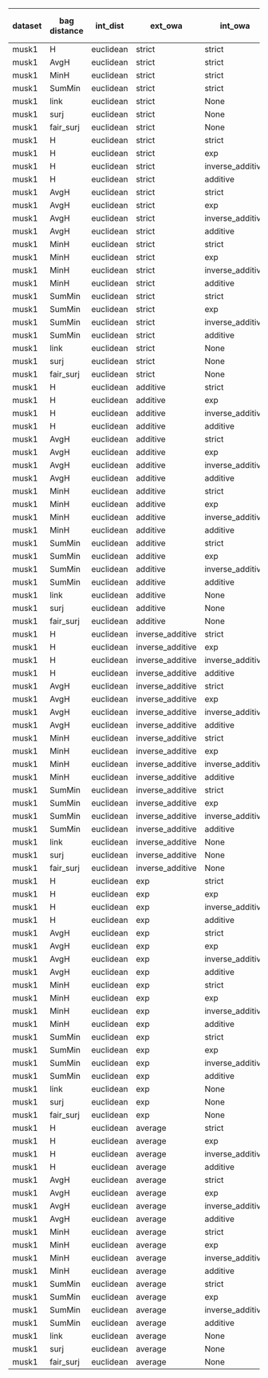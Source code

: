 | dataset | bag distance | int_dist | ext_owa | int_owa | TP | TN | FP | FN | Sensitivity | False Negative Rate | False Positive Rate | Specificity | Precission | False omission rate | FDR | Negative predictive value | Accuracy | F1 |
|---------|--------------|----------|---------|---------|----|----|----|----|-------------|---------------------|---------------------|-------------|------------|---------------------|-----|---------------------------|----------|----|
| musk1 | H | euclidean | strict | strict | 30 | 48 | 2 | 10 | 0.75 | 0.25 | 0.04 | 0.96 | 0.94 | 0.17 | 0.06 | 0.83 | 0.87 | 0.83 |
| musk1 | AvgH | euclidean | strict | strict | 37 | 47 | 3 | 3 | 0.93 | 0.07 | 0.06 | 0.94 | 0.93 | 0.06 | 0.07 | 0.94 | 0.93 | 0.93 |
| musk1 | MinH | euclidean | strict | strict | 36 | 44 | 6 | 4 | 0.9 | 0.1 | 0.12 | 0.88 | 0.86 | 0.08 | 0.14 | 0.92 | 0.89 | 0.88 |
| musk1 | SumMin | euclidean | strict | strict | 36 | 47 | 3 | 4 | 0.9 | 0.1 | 0.06 | 0.94 | 0.92 | 0.08 | 0.08 | 0.92 | 0.92 | 0.91 |
| musk1 | link | euclidean | strict | None | 32 | 47 | 3 | 8 | 0.8 | 0.2 | 0.06 | 0.94 | 0.91 | 0.15 | 0.09 | 0.85 | 0.88 | 0.85 |
| musk1 | surj | euclidean | strict | None | 32 | 48 | 2 | 8 | 0.8 | 0.2 | 0.04 | 0.96 | 0.94 | 0.14 | 0.06 | 0.86 | 0.89 | 0.86 |
| musk1 | fair_surj | euclidean | strict | None | 32 | 47 | 3 | 8 | 0.8 | 0.2 | 0.06 | 0.94 | 0.91 | 0.15 | 0.09 | 0.85 | 0.88 | 0.85 |
| musk1 | H | euclidean | strict | strict | 30 | 48 | 2 | 10 | 0.75 | 0.25 | 0.04 | 0.96 | 0.94 | 0.17 | 0.06 | 0.83 | 0.87 | 0.83 |
| musk1 | H | euclidean | strict | exp | 32 | 49 | 1 | 8 | 0.8 | 0.2 | 0.02 | 0.98 | 0.97 | 0.14 | 0.03 | 0.86 | 0.9 | 0.88 |
| musk1 | H | euclidean | strict | inverse_additive | 34 | 50 | 0 | 6 | 0.85 | 0.15 | 0.0 | 1.0 | 1.0 | 0.11 | 0.0 | 0.89 | 0.93 | 0.92 |
| musk1 | H | euclidean | strict | additive | 34 | 50 | 0 | 6 | 0.85 | 0.15 | 0.0 | 1.0 | 1.0 | 0.11 | 0.0 | 0.89 | 0.93 | 0.92 |
| musk1 | AvgH | euclidean | strict | strict | 37 | 47 | 3 | 3 | 0.93 | 0.07 | 0.06 | 0.94 | 0.93 | 0.06 | 0.07 | 0.94 | 0.93 | 0.93 |
| musk1 | AvgH | euclidean | strict | exp | 36 | 47 | 3 | 4 | 0.9 | 0.1 | 0.06 | 0.94 | 0.92 | 0.08 | 0.08 | 0.92 | 0.92 | 0.91 |
| musk1 | AvgH | euclidean | strict | inverse_additive | 38 | 48 | 2 | 2 | 0.95 | 0.05 | 0.04 | 0.96 | 0.95 | 0.04 | 0.05 | 0.96 | 0.96 | 0.95 |
| musk1 | AvgH | euclidean | strict | additive | 36 | 48 | 2 | 4 | 0.9 | 0.1 | 0.04 | 0.96 | 0.95 | 0.08 | 0.05 | 0.92 | 0.93 | 0.92 |
| musk1 | MinH | euclidean | strict | strict | 36 | 44 | 6 | 4 | 0.9 | 0.1 | 0.12 | 0.88 | 0.86 | 0.08 | 0.14 | 0.92 | 0.89 | 0.88 |
| musk1 | MinH | euclidean | strict | exp | 35 | 44 | 6 | 5 | 0.88 | 0.12 | 0.12 | 0.88 | 0.85 | 0.1 | 0.15 | 0.9 | 0.88 | 0.86 |
| musk1 | MinH | euclidean | strict | inverse_additive | 36 | 44 | 6 | 4 | 0.9 | 0.1 | 0.12 | 0.88 | 0.86 | 0.08 | 0.14 | 0.92 | 0.89 | 0.88 |
| musk1 | MinH | euclidean | strict | additive | 36 | 48 | 2 | 4 | 0.9 | 0.1 | 0.04 | 0.96 | 0.95 | 0.08 | 0.05 | 0.92 | 0.93 | 0.92 |
| musk1 | SumMin | euclidean | strict | strict | 36 | 47 | 3 | 4 | 0.9 | 0.1 | 0.06 | 0.94 | 0.92 | 0.08 | 0.08 | 0.92 | 0.92 | 0.91 |
| musk1 | SumMin | euclidean | strict | exp | 37 | 43 | 7 | 3 | 0.93 | 0.07 | 0.14 | 0.86 | 0.84 | 0.07 | 0.16 | 0.93 | 0.89 | 0.88 |
| musk1 | SumMin | euclidean | strict | inverse_additive | 37 | 43 | 7 | 3 | 0.93 | 0.07 | 0.14 | 0.86 | 0.84 | 0.07 | 0.16 | 0.93 | 0.89 | 0.88 |
| musk1 | SumMin | euclidean | strict | additive | 37 | 43 | 7 | 3 | 0.93 | 0.07 | 0.14 | 0.86 | 0.84 | 0.07 | 0.16 | 0.93 | 0.89 | 0.88 |
| musk1 | link | euclidean | strict | None | 32 | 47 | 3 | 8 | 0.8 | 0.2 | 0.06 | 0.94 | 0.91 | 0.15 | 0.09 | 0.85 | 0.88 | 0.85 |
| musk1 | surj | euclidean | strict | None | 32 | 48 | 2 | 8 | 0.8 | 0.2 | 0.04 | 0.96 | 0.94 | 0.14 | 0.06 | 0.86 | 0.89 | 0.86 |
| musk1 | fair_surj | euclidean | strict | None | 32 | 47 | 3 | 8 | 0.8 | 0.2 | 0.06 | 0.94 | 0.91 | 0.15 | 0.09 | 0.85 | 0.88 | 0.85 |
| musk1 | H | euclidean | additive | strict | 12 | 50 | 0 | 28 | 0.3 | 0.7 | 0.0 | 1.0 | 1.0 | 0.36 | 0.0 | 0.64 | 0.69 | 0.46 |
| musk1 | H | euclidean | additive | exp | 14 | 50 | 0 | 26 | 0.35 | 0.65 | 0.0 | 1.0 | 1.0 | 0.34 | 0.0 | 0.66 | 0.71 | 0.52 |
| musk1 | H | euclidean | additive | inverse_additive | 14 | 50 | 0 | 26 | 0.35 | 0.65 | 0.0 | 1.0 | 1.0 | 0.34 | 0.0 | 0.66 | 0.71 | 0.52 |
| musk1 | H | euclidean | additive | additive | 15 | 50 | 0 | 25 | 0.38 | 0.62 | 0.0 | 1.0 | 1.0 | 0.33 | 0.0 | 0.67 | 0.72 | 0.55 |
| musk1 | AvgH | euclidean | additive | strict | 16 | 50 | 0 | 24 | 0.4 | 0.6 | 0.0 | 1.0 | 1.0 | 0.32 | 0.0 | 0.68 | 0.73 | 0.57 |
| musk1 | AvgH | euclidean | additive | exp | 16 | 50 | 0 | 24 | 0.4 | 0.6 | 0.0 | 1.0 | 1.0 | 0.32 | 0.0 | 0.68 | 0.73 | 0.57 |
| musk1 | AvgH | euclidean | additive | inverse_additive | 16 | 50 | 0 | 24 | 0.4 | 0.6 | 0.0 | 1.0 | 1.0 | 0.32 | 0.0 | 0.68 | 0.73 | 0.57 |
| musk1 | AvgH | euclidean | additive | additive | 17 | 50 | 0 | 23 | 0.42 | 0.57 | 0.0 | 1.0 | 1.0 | 0.32 | 0.0 | 0.68 | 0.74 | 0.6 |
| musk1 | MinH | euclidean | additive | strict | 25 | 50 | 0 | 15 | 0.62 | 0.38 | 0.0 | 1.0 | 1.0 | 0.23 | 0.0 | 0.77 | 0.83 | 0.77 |
| musk1 | MinH | euclidean | additive | exp | 23 | 50 | 0 | 17 | 0.57 | 0.42 | 0.0 | 1.0 | 1.0 | 0.25 | 0.0 | 0.75 | 0.81 | 0.73 |
| musk1 | MinH | euclidean | additive | inverse_additive | 16 | 50 | 0 | 24 | 0.4 | 0.6 | 0.0 | 1.0 | 1.0 | 0.32 | 0.0 | 0.68 | 0.73 | 0.57 |
| musk1 | MinH | euclidean | additive | additive | 17 | 50 | 0 | 23 | 0.42 | 0.57 | 0.0 | 1.0 | 1.0 | 0.32 | 0.0 | 0.68 | 0.74 | 0.6 |
| musk1 | SumMin | euclidean | additive | strict | 29 | 50 | 0 | 11 | 0.72 | 0.28 | 0.0 | 1.0 | 1.0 | 0.18 | 0.0 | 0.82 | 0.88 | 0.84 |
| musk1 | SumMin | euclidean | additive | exp | 30 | 48 | 2 | 10 | 0.75 | 0.25 | 0.04 | 0.96 | 0.94 | 0.17 | 0.06 | 0.83 | 0.87 | 0.83 |
| musk1 | SumMin | euclidean | additive | inverse_additive | 31 | 45 | 5 | 9 | 0.78 | 0.23 | 0.1 | 0.9 | 0.86 | 0.17 | 0.14 | 0.83 | 0.84 | 0.82 |
| musk1 | SumMin | euclidean | additive | additive | 31 | 45 | 5 | 9 | 0.78 | 0.23 | 0.1 | 0.9 | 0.86 | 0.17 | 0.14 | 0.83 | 0.84 | 0.82 |
| musk1 | link | euclidean | additive | None | 27 | 46 | 4 | 13 | 0.68 | 0.33 | 0.08 | 0.92 | 0.87 | 0.22 | 0.13 | 0.78 | 0.81 | 0.76 |
| musk1 | surj | euclidean | additive | None | 26 | 46 | 4 | 14 | 0.65 | 0.35 | 0.08 | 0.92 | 0.87 | 0.23 | 0.13 | 0.77 | 0.8 | 0.74 |
| musk1 | fair_surj | euclidean | additive | None | 27 | 45 | 5 | 13 | 0.68 | 0.33 | 0.1 | 0.9 | 0.84 | 0.22 | 0.16 | 0.78 | 0.8 | 0.75 |
| musk1 | H | euclidean | inverse_additive | strict | 26 | 50 | 0 | 14 | 0.65 | 0.35 | 0.0 | 1.0 | 1.0 | 0.22 | 0.0 | 0.78 | 0.84 | 0.79 |
| musk1 | H | euclidean | inverse_additive | exp | 24 | 50 | 0 | 16 | 0.6 | 0.4 | 0.0 | 1.0 | 1.0 | 0.24 | 0.0 | 0.76 | 0.82 | 0.75 |
| musk1 | H | euclidean | inverse_additive | inverse_additive | 24 | 50 | 0 | 16 | 0.6 | 0.4 | 0.0 | 1.0 | 1.0 | 0.24 | 0.0 | 0.76 | 0.82 | 0.75 |
| musk1 | H | euclidean | inverse_additive | additive | 24 | 50 | 0 | 16 | 0.6 | 0.4 | 0.0 | 1.0 | 1.0 | 0.24 | 0.0 | 0.76 | 0.82 | 0.75 |
| musk1 | AvgH | euclidean | inverse_additive | strict | 33 | 50 | 0 | 7 | 0.82 | 0.17 | 0.0 | 1.0 | 1.0 | 0.12 | 0.0 | 0.88 | 0.92 | 0.9 |
| musk1 | AvgH | euclidean | inverse_additive | exp | 29 | 50 | 0 | 11 | 0.72 | 0.28 | 0.0 | 1.0 | 1.0 | 0.18 | 0.0 | 0.82 | 0.88 | 0.84 |
| musk1 | AvgH | euclidean | inverse_additive | inverse_additive | 27 | 50 | 0 | 13 | 0.68 | 0.33 | 0.0 | 1.0 | 1.0 | 0.21 | 0.0 | 0.79 | 0.86 | 0.81 |
| musk1 | AvgH | euclidean | inverse_additive | additive | 27 | 50 | 0 | 13 | 0.68 | 0.33 | 0.0 | 1.0 | 1.0 | 0.21 | 0.0 | 0.79 | 0.86 | 0.81 |
| musk1 | MinH | euclidean | inverse_additive | strict | 33 | 49 | 1 | 7 | 0.82 | 0.17 | 0.02 | 0.98 | 0.97 | 0.12 | 0.03 | 0.88 | 0.91 | 0.89 |
| musk1 | MinH | euclidean | inverse_additive | exp | 31 | 48 | 2 | 9 | 0.78 | 0.23 | 0.04 | 0.96 | 0.94 | 0.16 | 0.06 | 0.84 | 0.88 | 0.85 |
| musk1 | MinH | euclidean | inverse_additive | inverse_additive | 30 | 50 | 0 | 10 | 0.75 | 0.25 | 0.0 | 1.0 | 1.0 | 0.17 | 0.0 | 0.83 | 0.89 | 0.86 |
| musk1 | MinH | euclidean | inverse_additive | additive | 28 | 50 | 0 | 12 | 0.7 | 0.3 | 0.0 | 1.0 | 1.0 | 0.19 | 0.0 | 0.81 | 0.87 | 0.82 |
| musk1 | SumMin | euclidean | inverse_additive | strict | 33 | 50 | 0 | 7 | 0.82 | 0.17 | 0.0 | 1.0 | 1.0 | 0.12 | 0.0 | 0.88 | 0.92 | 0.9 |
| musk1 | SumMin | euclidean | inverse_additive | exp | 32 | 45 | 5 | 8 | 0.8 | 0.2 | 0.1 | 0.9 | 0.86 | 0.15 | 0.14 | 0.85 | 0.86 | 0.83 |
| musk1 | SumMin | euclidean | inverse_additive | inverse_additive | 32 | 44 | 6 | 8 | 0.8 | 0.2 | 0.12 | 0.88 | 0.84 | 0.15 | 0.16 | 0.85 | 0.84 | 0.82 |
| musk1 | SumMin | euclidean | inverse_additive | additive | 32 | 44 | 6 | 8 | 0.8 | 0.2 | 0.12 | 0.88 | 0.84 | 0.15 | 0.16 | 0.85 | 0.84 | 0.82 |
| musk1 | link | euclidean | inverse_additive | None | 34 | 48 | 2 | 6 | 0.85 | 0.15 | 0.04 | 0.96 | 0.94 | 0.11 | 0.06 | 0.89 | 0.91 | 0.89 |
| musk1 | surj | euclidean | inverse_additive | None | 30 | 49 | 1 | 10 | 0.75 | 0.25 | 0.02 | 0.98 | 0.97 | 0.17 | 0.03 | 0.83 | 0.88 | 0.85 |
| musk1 | fair_surj | euclidean | inverse_additive | None | 32 | 48 | 2 | 8 | 0.8 | 0.2 | 0.04 | 0.96 | 0.94 | 0.14 | 0.06 | 0.86 | 0.89 | 0.86 |
| musk1 | H | euclidean | exp | strict | 29 | 50 | 0 | 11 | 0.72 | 0.28 | 0.0 | 1.0 | 1.0 | 0.18 | 0.0 | 0.82 | 0.88 | 0.84 |
| musk1 | H | euclidean | exp | exp | 27 | 50 | 0 | 13 | 0.68 | 0.33 | 0.0 | 1.0 | 1.0 | 0.21 | 0.0 | 0.79 | 0.86 | 0.81 |
| musk1 | H | euclidean | exp | inverse_additive | 31 | 50 | 0 | 9 | 0.78 | 0.23 | 0.0 | 1.0 | 1.0 | 0.15 | 0.0 | 0.85 | 0.9 | 0.87 |
| musk1 | H | euclidean | exp | additive | 31 | 50 | 0 | 9 | 0.78 | 0.23 | 0.0 | 1.0 | 1.0 | 0.15 | 0.0 | 0.85 | 0.9 | 0.87 |
| musk1 | AvgH | euclidean | exp | strict | 35 | 50 | 0 | 5 | 0.88 | 0.12 | 0.0 | 1.0 | 1.0 | 0.09 | 0.0 | 0.91 | 0.94 | 0.93 |
| musk1 | AvgH | euclidean | exp | exp | 33 | 50 | 0 | 7 | 0.82 | 0.17 | 0.0 | 1.0 | 1.0 | 0.12 | 0.0 | 0.88 | 0.92 | 0.9 |
| musk1 | AvgH | euclidean | exp | inverse_additive | 31 | 50 | 0 | 9 | 0.78 | 0.23 | 0.0 | 1.0 | 1.0 | 0.15 | 0.0 | 0.85 | 0.9 | 0.87 |
| musk1 | AvgH | euclidean | exp | additive | 31 | 50 | 0 | 9 | 0.78 | 0.23 | 0.0 | 1.0 | 1.0 | 0.15 | 0.0 | 0.85 | 0.9 | 0.87 |
| musk1 | MinH | euclidean | exp | strict | 33 | 46 | 4 | 7 | 0.82 | 0.17 | 0.08 | 0.92 | 0.89 | 0.13 | 0.11 | 0.87 | 0.88 | 0.86 |
| musk1 | MinH | euclidean | exp | exp | 33 | 44 | 6 | 7 | 0.82 | 0.17 | 0.12 | 0.88 | 0.85 | 0.14 | 0.15 | 0.86 | 0.86 | 0.84 |
| musk1 | MinH | euclidean | exp | inverse_additive | 33 | 44 | 6 | 7 | 0.82 | 0.17 | 0.12 | 0.88 | 0.85 | 0.14 | 0.15 | 0.86 | 0.86 | 0.84 |
| musk1 | MinH | euclidean | exp | additive | 32 | 48 | 2 | 8 | 0.8 | 0.2 | 0.04 | 0.96 | 0.94 | 0.14 | 0.06 | 0.86 | 0.89 | 0.86 |
| musk1 | SumMin | euclidean | exp | strict | 36 | 49 | 1 | 4 | 0.9 | 0.1 | 0.02 | 0.98 | 0.97 | 0.08 | 0.03 | 0.92 | 0.94 | 0.94 |
| musk1 | SumMin | euclidean | exp | exp | 36 | 44 | 6 | 4 | 0.9 | 0.1 | 0.12 | 0.88 | 0.86 | 0.08 | 0.14 | 0.92 | 0.89 | 0.88 |
| musk1 | SumMin | euclidean | exp | inverse_additive | 36 | 44 | 6 | 4 | 0.9 | 0.1 | 0.12 | 0.88 | 0.86 | 0.08 | 0.14 | 0.92 | 0.89 | 0.88 |
| musk1 | SumMin | euclidean | exp | additive | 36 | 43 | 7 | 4 | 0.9 | 0.1 | 0.14 | 0.86 | 0.84 | 0.09 | 0.16 | 0.91 | 0.88 | 0.87 |
| musk1 | link | euclidean | exp | None | 34 | 48 | 2 | 6 | 0.85 | 0.15 | 0.04 | 0.96 | 0.94 | 0.11 | 0.06 | 0.89 | 0.91 | 0.89 |
| musk1 | surj | euclidean | exp | None | 33 | 49 | 1 | 7 | 0.82 | 0.17 | 0.02 | 0.98 | 0.97 | 0.12 | 0.03 | 0.88 | 0.91 | 0.89 |
| musk1 | fair_surj | euclidean | exp | None | 34 | 48 | 2 | 6 | 0.85 | 0.15 | 0.04 | 0.96 | 0.94 | 0.11 | 0.06 | 0.89 | 0.91 | 0.89 |
| musk1 | H | euclidean | average | strict | 11 | 50 | 0 | 29 | 0.28 | 0.72 | 0.0 | 1.0 | 1.0 | 0.37 | 0.0 | 0.63 | 0.68 | 0.43 |
| musk1 | H | euclidean | average | exp | 9 | 50 | 0 | 31 | 0.23 | 0.78 | 0.0 | 1.0 | 1.0 | 0.38 | 0.0 | 0.62 | 0.66 | 0.37 |
| musk1 | H | euclidean | average | inverse_additive | 9 | 50 | 0 | 31 | 0.23 | 0.78 | 0.0 | 1.0 | 1.0 | 0.38 | 0.0 | 0.62 | 0.66 | 0.37 |
| musk1 | H | euclidean | average | additive | 12 | 50 | 0 | 28 | 0.3 | 0.7 | 0.0 | 1.0 | 1.0 | 0.36 | 0.0 | 0.64 | 0.69 | 0.46 |
| musk1 | AvgH | euclidean | average | strict | 12 | 50 | 0 | 28 | 0.3 | 0.7 | 0.0 | 1.0 | 1.0 | 0.36 | 0.0 | 0.64 | 0.69 | 0.46 |
| musk1 | AvgH | euclidean | average | exp | 11 | 50 | 0 | 29 | 0.28 | 0.72 | 0.0 | 1.0 | 1.0 | 0.37 | 0.0 | 0.63 | 0.68 | 0.43 |
| musk1 | AvgH | euclidean | average | inverse_additive | 11 | 50 | 0 | 29 | 0.28 | 0.72 | 0.0 | 1.0 | 1.0 | 0.37 | 0.0 | 0.63 | 0.68 | 0.43 |
| musk1 | AvgH | euclidean | average | additive | 11 | 50 | 0 | 29 | 0.28 | 0.72 | 0.0 | 1.0 | 1.0 | 0.37 | 0.0 | 0.63 | 0.68 | 0.43 |
| musk1 | MinH | euclidean | average | strict | 11 | 50 | 0 | 29 | 0.28 | 0.72 | 0.0 | 1.0 | 1.0 | 0.37 | 0.0 | 0.63 | 0.68 | 0.43 |
| musk1 | MinH | euclidean | average | exp | 11 | 50 | 0 | 29 | 0.28 | 0.72 | 0.0 | 1.0 | 1.0 | 0.37 | 0.0 | 0.63 | 0.68 | 0.43 |
| musk1 | MinH | euclidean | average | inverse_additive | 11 | 50 | 0 | 29 | 0.28 | 0.72 | 0.0 | 1.0 | 1.0 | 0.37 | 0.0 | 0.63 | 0.68 | 0.43 |
| musk1 | MinH | euclidean | average | additive | 11 | 50 | 0 | 29 | 0.28 | 0.72 | 0.0 | 1.0 | 1.0 | 0.37 | 0.0 | 0.63 | 0.68 | 0.43 |
| musk1 | SumMin | euclidean | average | strict | 23 | 50 | 0 | 17 | 0.57 | 0.42 | 0.0 | 1.0 | 1.0 | 0.25 | 0.0 | 0.75 | 0.81 | 0.73 |
| musk1 | SumMin | euclidean | average | exp | 23 | 50 | 0 | 17 | 0.57 | 0.42 | 0.0 | 1.0 | 1.0 | 0.25 | 0.0 | 0.75 | 0.81 | 0.73 |
| musk1 | SumMin | euclidean | average | inverse_additive | 25 | 50 | 0 | 15 | 0.62 | 0.38 | 0.0 | 1.0 | 1.0 | 0.23 | 0.0 | 0.77 | 0.83 | 0.77 |
| musk1 | SumMin | euclidean | average | additive | 25 | 50 | 0 | 15 | 0.62 | 0.38 | 0.0 | 1.0 | 1.0 | 0.23 | 0.0 | 0.77 | 0.83 | 0.77 |
| musk1 | link | euclidean | average | None | 26 | 47 | 3 | 14 | 0.65 | 0.35 | 0.06 | 0.94 | 0.9 | 0.23 | 0.1 | 0.77 | 0.81 | 0.75 |
| musk1 | surj | euclidean | average | None | 24 | 47 | 3 | 16 | 0.6 | 0.4 | 0.06 | 0.94 | 0.89 | 0.25 | 0.11 | 0.75 | 0.79 | 0.72 |
| musk1 | fair_surj | euclidean | average | None | 26 | 45 | 5 | 14 | 0.65 | 0.35 | 0.1 | 0.9 | 0.84 | 0.24 | 0.16 | 0.76 | 0.79 | 0.73 |
